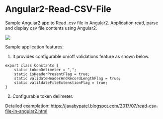 # Angular2-Read-CSV-File
Sample Angular2 app to Read .csv file in Angular2. Application read, parse and display csv file contents using Angular2.

![](https://3.bp.blogspot.com/-pLeE6QG3MdU/WedfXcixa0I/AAAAAAAACJI/Z_VcuKj0UeEkXUpf0jywQfjDKRw_YIRlwCLcBGAs/s1600/read-csv-file-angular2-sample.png)

Sample application features:
1. It provides configurable on/off validations feature as shown below.

```
export class Constants {
    static tokenDelimeter = ",";
    static isHeaderPresentFlag = true;
    static validateHeaderAndRecordLengthFlag = true;
    static valildateFileExtenstionFlag = true;
}
```
2. Configurable token delimeter.

Detailed examplation: https://javabypatel.blogspot.com/2017/07/read-csv-file-in-angular2.html
